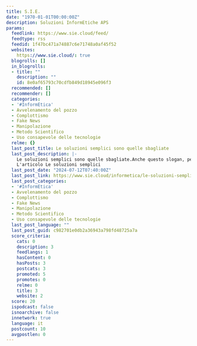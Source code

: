 ```yaml
---
title: S.I.E.
date: "1970-01-01T00:00:00Z"
description: Soluzioni InformEtiche APS
params:
  feedlink: https://www.sie.cloud/feed/
  feedtype: rss
  feedid: 1f47bc471a74887c6e71748a0af45f52
  websites:
    https://www.sie.cloud/: true
  blogrolls: []
  in_blogrolls:
  - title: ""
    description: ""
    id: 8e0af65793c70cdfb849d18945e096f3
  recommended: []
  recommender: []
  categories:
  - '#InformEtica'
  - Avvelenamento del pozzo
  - Complottismo
  - Fake News
  - Manipolazione
  - Metodo Scientifico
  - Uso consapevole delle tecnologie
  relme: {}
  last_post_title: Le soluzioni semplici sono quelle sbagliate
  last_post_description: |-
    Le soluzioni semplici sono quelle sbagliate.Anche questo slogan, per esempio, è sbagliato.Perché si tratta di una semplificazione spinta. Esistono moltissimi […]
    L'articolo Le soluzioni semplici
  last_post_date: "2024-07-12T07:40:00Z"
  last_post_link: https://www.sie.cloud/informetica/le-soluzioni-semplici-sono-quelle-sbagliate/
  last_post_categories:
  - '#InformEtica'
  - Avvelenamento del pozzo
  - Complottismo
  - Fake News
  - Manipolazione
  - Metodo Scientifico
  - Uso consapevole delle tecnologie
  last_post_language: ""
  last_post_guid: c982701e0db2a36943a798fd48725a7a
  score_criteria:
    cats: 0
    description: 3
    feedlangs: 1
    hasContent: 0
    hasPosts: 3
    postcats: 3
    promoted: 5
    promotes: 0
    relme: 0
    title: 3
    website: 2
  score: 20
  ispodcast: false
  isnoarchive: false
  innetwork: true
  language: it
  postcount: 10
  avgpostlen: 0
---
```

